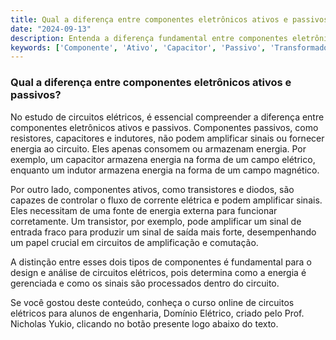 ```yaml
---
title: Qual a diferença entre componentes eletrônicos ativos e passivos?
date: "2024-09-13"
description: Entenda a diferença fundamental entre componentes eletrônicos ativos e passivos no contexto de circuitos elétricos.
keywords: ['Componente', 'Ativo', 'Capacitor', 'Passivo', 'Transformador', 'Indutor', 'Tensão']
---
```


### Qual a diferença entre componentes eletrônicos ativos e passivos?

No estudo de circuitos elétricos, é essencial compreender a diferença entre componentes eletrônicos ativos e passivos. Componentes passivos, como resistores, capacitores e indutores, não podem amplificar sinais ou fornecer energia ao circuito. Eles apenas consomem ou armazenam energia. Por exemplo, um capacitor armazena energia na forma de um campo elétrico, enquanto um indutor armazena energia na forma de um campo magnético.

Por outro lado, componentes ativos, como transistores e diodos, são capazes de controlar o fluxo de corrente elétrica e podem amplificar sinais. Eles necessitam de uma fonte de energia externa para funcionar corretamente. Um transistor, por exemplo, pode amplificar um sinal de entrada fraco para produzir um sinal de saída mais forte, desempenhando um papel crucial em circuitos de amplificação e comutação.

A distinção entre esses dois tipos de componentes é fundamental para o design e análise de circuitos elétricos, pois determina como a energia é gerenciada e como os sinais são processados dentro do circuito.

Se você gostou deste conteúdo, conheça o curso online de circuitos elétricos para alunos de engenharia, Domínio Elétrico, criado pelo Prof. Nicholas Yukio, clicando no botão presente logo abaixo do texto.